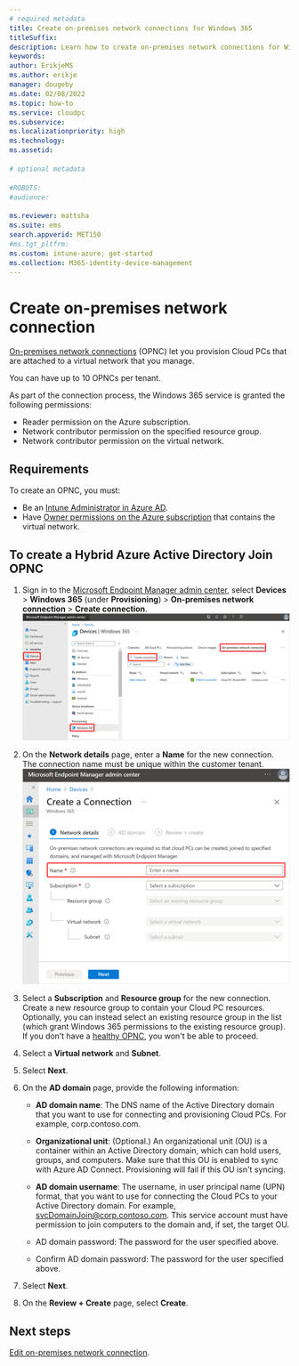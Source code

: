 ```yaml
---
# required metadata
title: Create on-premises network connections for Windows 365
titleSuffix:
description: Learn how to create on-premises network connections for Windows 365.
keywords:
author: ErikjeMS  
ms.author: erikje
manager: dougeby
ms.date: 02/08/2022
ms.topic: how-to
ms.service: cloudpc
ms.subservice:
ms.localizationpriority: high
ms.technology:
ms.assetid: 

# optional metadata

#ROBOTS:
#audience:

ms.reviewer: mattsha
ms.suite: ems
search.appverid: MET150
#ms.tgt_pltfrm:
ms.custom: intune-azure; get-started
ms.collection: M365-identity-device-management
---
```


# Create on-premises network connection

[On-premises network connections](on-premises-network-connections.md) (OPNC) let you provision Cloud PCs that are attached to a virtual network that you manage.

You can have up to 10 OPNCs per tenant.

As part of the connection process, the Windows 365 service is granted the following permissions:

- Reader permission on the Azure subscription.
- Network contributor permission on the specified resource group.
- Network contributor permission on the virtual network.

## Requirements

To create an OPNC, you must:

- Be an [Intune Administrator in Azure AD](/azure/active-directory/roles/permissions-reference).
- Have [Owner permissions on the Azure subscription](/azure/cost-management-billing/manage/add-change-subscription-administrator) that contains the virtual network.

## To create a Hybrid Azure Active Directory Join OPNC

1. Sign in to the [Microsoft Endpoint Manager admin center](https://go.microsoft.com/fwlink/?linkid=2109431), select **Devices** > **Windows 365** (under **Provisioning**) > **On-premises network connection** > **Create connection**.
![Screenshot of create connection](./media/create-on-premises-network-connection/create-connection.png)
2. On the **Network details** page, enter a **Name** for the new connection. The connection name must be unique within the customer tenant.
![Screenshot of connection name](./media/create-on-premises-network-connection/connection-name.png)
3. Select a **Subscription** and **Resource group** for the new connection. Create a new resource group to contain your Cloud PC resources. Optionally, you can instead select an existing resource group in the list (which grant Windows 365 permissions to the existing resource group). If you don’t have a [healthy OPNC](health-checks.md), you won't be able to proceed.
4. Select a **Virtual network** and **Subnet**.
5. Select **Next**.
6. On the **AD domain** page, provide the following information:
    - **AD domain name**: The DNS name of the Active Directory domain that you want to use for connecting and provisioning Cloud PCs. For example, corp.contoso.com.
    - **Organizational unit**: (Optional.) An organizational unit (OU) is a container within an Active Directory domain, which can hold users, groups, and computers. Make sure that this OU is enabled to sync with Azure AD Connect. Provisioning will fail if this OU isn't syncing.
    - **AD domain username**: The username, in user principal name (UPN) format, that you want to use for connecting the Cloud PCs to your Active Directory domain. For example, svcDomainJoin@corp.contoso.com. This service account must have permission to join computers to the domain and, if set, the target OU. 

    - AD domain password: The password for the user specified above.
    - Confirm AD domain password: The password for the user specified above.

7. Select **Next**.
8. On the **Review + Create** page, select **Create**.

<!-- ########################## -->
## Next steps

[Edit on-premises network connection](edit-on-premises-network-connection.md).
